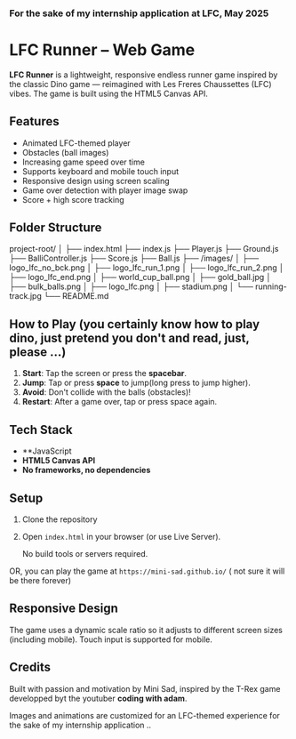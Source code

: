 ### For the sake of my internship application at LFC, May 2025

# LFC Runner – Web Game

**LFC Runner** is a lightweight, responsive endless runner game inspired by the classic Dino game — reimagined with Les Freres Chaussettes (LFC) vibes. The game is built using the HTML5 Canvas API.

## Features

-  Animated LFC-themed player
-  Obstacles (ball images)
-  Increasing game speed over time
-  Supports keyboard and mobile touch input
-  Responsive design using screen scaling
-  Game over detection with player image swap
-  Score + high score tracking

## Folder Structure


project-root/
│
├── index.html
├── index.js
├── Player.js
├── Ground.js
├── BalliController.js
├── Score.js
├── Ball.js
├── /images/
│   ├── logo_lfc_no_bck.png
│   ├── logo_lfc_run_1.png
│   ├── logo_lfc_run_2.png
│   ├── logo_lfc_end.png
│   ├── world_cup_ball.png
│   ├── gold_ball.jpg
│   ├── bulk_balls.png
│   ├── logo_lfc.png
│   ├── stadium.png
│   └── running-track.jpg
└── README.md


## How to Play (you certainly know how to play dino, just pretend you don't and read, just, please ...)

1. **Start**: Tap the screen or press the **spacebar**.
2. **Jump**: Tap or press **space** to jump(long press to jump higher).
3. **Avoid**: Don't collide with the balls (obstacles)!
4. **Restart**: After a game over, tap or press space again.

## Tech Stack

- **JavaScript
- **HTML5 Canvas API**
- **No frameworks, no dependencies**

## Setup

1. Clone the repository

2. Open `index.html` in your browser (or use Live Server).

   No build tools or servers required.

OR, you can play the game at `https://mini-sad.github.io/` ( not sure it will be there forever)

##  Responsive Design

The game uses a dynamic scale ratio so it adjusts to different screen sizes (including mobile). Touch input is supported for mobile.

## Credits

Built with passion and motivation by Mini Sad, inspired by the T-Rex game developped byt the youtuber **coding with adam**.

Images and animations are customized for an LFC-themed experience for the sake of my internship application ..
